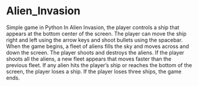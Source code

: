 # Alien_Invasion
Simple game in Python
In Alien Invasion, the player controls a ship that appears at the bottom center of the screen. 
The player can move the ship right and left using the arrow keys and shoot bullets using the spacebar. 
When the game begins, a fleet of aliens fills the sky and moves across and down the screen. 
The player shoots and destroys the aliens. If the player shoots all the aliens, a new fleet appears 
that moves faster than the previous fleet. If any alien hits the player’s ship or reaches the bottom of the 
screen, the player loses a ship. If the player loses three ships, the game ends.



